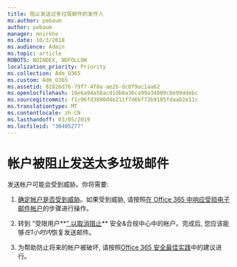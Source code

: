 ```yaml
---
title: 阻止发送过多垃圾邮件的发件人
ms.author: pebaum
author: pebaum
manager: mnirkhe
ms.date: 10/3/2018
ms.audience: Admin
ms.topic: article
ROBOTS: NOINDEX, NOFOLLOW
localization_priority: Priority
ms.collection: Adm_O365
ms.custom: Adm_O365
ms.assetid: 8282bd76-79f7-4f8a-ae2b-dc8f9ac1aa62
ms.openlocfilehash: 10e6a94a58acd1db8a36ca99a34809c8e99ddebc
ms.sourcegitcommit: f1c96fd3890d4e211f7d6bf73b9105fdaab2e11c
ms.translationtype: MT
ms.contentlocale: zh-CN
ms.lasthandoff: 03/05/2019
ms.locfileid: "30405277"
---
```

# <a name="account-is-blocked-for-sending-too-much-spam"></a>帐户被阻止发送太多垃圾邮件

发送帐户可能会受到威胁。你将需要:
  
1. [确定帐户是否受到威胁](https://support.microsoft.com/help/2551603/how-to-determine-whether-your-office-365-account-has-been-compromised)。如果受到威胁, 请按照[在 Office 365 中响应受损电子邮件帐户](https://docs.microsoft.com/office365/securitycompliance/responding-to-a-compromised-email-account)的步骤进行操作。
    
2. 转到 "受限用户**[" 以取消阻止](https://protection.office.com/?hash=/restrictedusers)** 安全&amp;合规中心中的帐户。完成后, 您应该能够*在1小时内*恢复发送邮件。 
    
3. 为帮助防止将来的帐户被破坏, 请按照[Office 365 安全最佳实践](https://support.office.com/article/9295e396-e53d-49b9-ae9b-0b5828cdedc3.aspx)中的建议进行。
  

